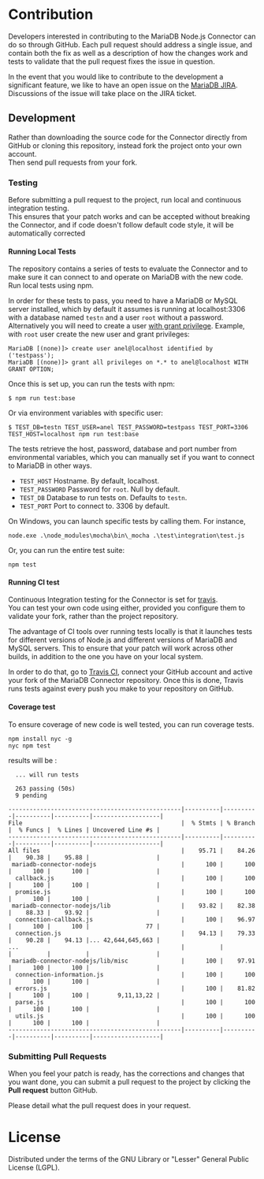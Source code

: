 
# Contribution

Developers interested in contributing to the MariaDB Node.js Connector can do so through GitHub.  Each pull request should address a single issue, and contain both the fix as well as a description of how the changes work and tests to validate that the pull request fixes the issue in question.

In the event that you would like to contribute to the development a significant feature, we like to have an open issue on the [MariaDB JIRA](https://jira.mariadb.org/projects/CONJS).  
Discussions of the issue will take place on the JIRA ticket.

## Development

Rather than downloading the source code for the Connector directly from GitHub or cloning this repository, instead fork the project onto your own account.  
Then send pull requests from your fork.

### Testing

Before submitting a pull request to the project, run local and continuous integration testing.  
This ensures that your patch works and can be accepted without breaking the Connector, and if code doesn't follow default code style, it will be automatically corrected


#### Running Local Tests

The repository contains a series of tests to evaluate the Connector and to make sure it can connect to and operate on MariaDB with the new code.
Run local tests using npm.

In order for these tests to pass, you need to have a MariaDB or MySQL server installed, which by default it assumes is running at localhost:3306 with a database named `testn` and a user `root` without a password.
Alternatively you will need to create a user [with grant privilege](https://mariadb.com/kb/en/grant/#the-grant-option-privilege).
Example, with `root` user create the new user and grant privileges:
```
MariaDB [(none)]> create user anel@localhost identified by ('testpass');
MariaDB [(none)]> grant all privileges on *.* to anel@localhost WITH GRANT OPTION;
```
Once this is set up, you can run the tests with npm:

```
$ npm run test:base
```
Or via environment variables with specific user:
```
$ TEST_DB=testn TEST_USER=anel TEST_PASSWORD=testpass TEST_PORT=3306 TEST_HOST=localhost npm run test:base
```
The tests retrieve the host, password, database and port number from environmental variables, which you can manually set if you want to connect to MariaDB in other ways.

* `TEST_HOST` Hostname.  By default, localhost.
* `TEST_PASSWORD` Password for `root`.  Null by default.
* `TEST_DB` Database to run tests on.  Defaults to `testn`.
* `TEST_PORT` Port to connect to. 3306 by default.


On Windows, you can launch specific tests by calling them.  For instance,

```
node.exe .\node_modules\mocha\bin\_mocha .\test\integration\test.js 
```

Or, you can run the entire test suite:

```
npm test 
```

#### Running CI test

Continuous Integration testing for the Connector is set for [travis](https://app.travis-ci.com/github/mariadb-corporation/mariadb-connector-nodejs/).   
You can test your own code using either, provided you configure them to validate your fork, rather than the project repository.

The advantage of CI tools over running tests locally is that it launches tests for different versions of Node.js and different versions of MariaDB and MySQL servers.  This to ensure that your patch will work across other builds, in addition to the one you have on your local system.

In order to do that, go to [Travis CI](https://app.travis-ci.com/github/), connect your GitHub account and active your fork of the MariaDB Connector repository.  Once this is done, Travis runs tests against every push you make to your repository on GitHub.


#### Coverage test

To ensure coverage of new code is well tested, you can run coverage tests.

```
npm install nyc -g 
nyc npm test
```

results will be :

```
  ... will run tests
  
  263 passing (50s)
  9 pending

-------------------------------------------------|----------|----------|----------|----------|-------------------|
File                                             |  % Stmts | % Branch |  % Funcs |  % Lines | Uncovered Line #s |
-------------------------------------------------|----------|----------|----------|----------|-------------------|
All files                                        |    95.71 |    84.26 |    90.38 |    95.88 |                   |
 mariadb-connector-nodejs                        |      100 |      100 |      100 |      100 |                   |
  callback.js                                    |      100 |      100 |      100 |      100 |                   |
  promise.js                                     |      100 |      100 |      100 |      100 |                   |
 mariadb-connector-nodejs/lib                    |    93.82 |    82.38 |    88.33 |    93.92 |                   |
  connection-callback.js                         |      100 |    96.97 |      100 |      100 |                77 |
  connection.js                                  |    94.13 |    79.33 |    90.28 |    94.13 |... 42,644,645,663 |
...                                              |          |          |          |          |                   | 
 mariadb-connector-nodejs/lib/misc               |      100 |    97.91 |      100 |      100 |                   |
  connection-information.js                      |      100 |      100 |      100 |      100 |                   |
  errors.js                                      |      100 |    81.82 |      100 |      100 |        9,11,13,22 |
  parse.js                                       |      100 |      100 |      100 |      100 |                   |
  utils.js                                       |      100 |      100 |      100 |      100 |                   |
-------------------------------------------------|----------|----------|----------|----------|-------------------|
```


### Submitting Pull Requests

When you feel your patch is ready, has the corrections and changes that you want done, you can submit a pull request to the project by clicking the **Pull request** button GitHub.

Please detail what the pull request does in your request.

# License

Distributed under the terms of the GNU Library or "Lesser" General Public License (LGPL).

